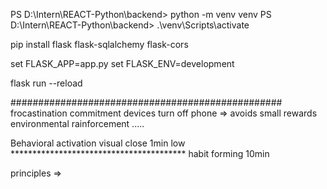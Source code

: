 PS D:\Intern\REACT-Python\backend> python -m venv venv
PS D:\Intern\REACT-Python\backend>  .\venv\Scripts\activate

pip install flask flask-sqlalchemy flask-cors

set FLASK_APP=app.py
set FLASK_ENV=development

flask run --reload


#################################################
frocastination
commitment devices
turn off phone => avoids small rewards
environmental rainforcement
.....

Behavioral activation
visual close
1min low ****************************************
habit forming 10min 

principles => 



